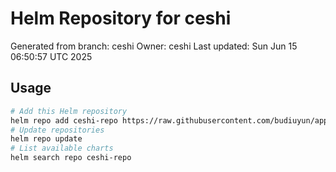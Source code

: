 # Helm Repository for ceshi
Generated from branch: ceshi
Owner: ceshi
Last updated: Sun Jun 15 06:50:57 UTC 2025

## Usage
```bash
# Add this Helm repository
helm repo add ceshi-repo https://raw.githubusercontent.com/budiuyun/appStore/helm-ceshi/
# Update repositories
helm repo update
# List available charts
helm search repo ceshi-repo
```
